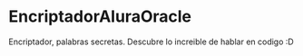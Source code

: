 # EncriptadorAluraOracle
Encriptador, palabras secretas. Descubre lo increible de hablar en codigo :D
